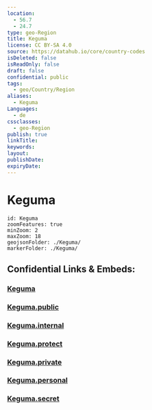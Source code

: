 ```yaml
---
location:
  - 56.7
  - 24.7
type: geo-Region
title: Keguma
license: CC BY-SA 4.0
source: https://datahub.io/core/country-codes
isDeleted: false
isReadOnly: false
draft: false
confidential: public
tags:
  - geo/Country/Region
aliases:
  - Keguma
Languages:
  - de
cssclasses:
  - geo-Region
publish: true
linkTitle:
keywords:
layout:
publishDate:
expiryDate:
---
```


# Keguma

```leaflet
id: Keguma
zoomFeatures: true 
minZoom: 2 
maxZoom: 18
geojsonFolder: ./Keguma/
markerFolder: ./Keguma/
```


## Confidential Links & Embeds: 

### [Keguma](/_Standards/Earth/Continent/Europe/Europe~North/Latvia/Counties/Keguma.md) 

### [Keguma.public](/_public/Earth/Continent/Europe/Europe~North/Latvia/Counties/Keguma.public.md) 

### [Keguma.internal](/_internal/Earth/Continent/Europe/Europe~North/Latvia/Counties/Keguma.internal.md) 

### [Keguma.protect](/_protect/Earth/Continent/Europe/Europe~North/Latvia/Counties/Keguma.protect.md) 

### [Keguma.private](/_private/Earth/Continent/Europe/Europe~North/Latvia/Counties/Keguma.private.md) 

### [Keguma.personal](/_personal/Earth/Continent/Europe/Europe~North/Latvia/Counties/Keguma.personal.md) 

### [Keguma.secret](/_secret/Earth/Continent/Europe/Europe~North/Latvia/Counties/Keguma.secret.md)

